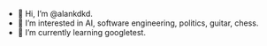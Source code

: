- 👋 Hi, I’m @alankdkd.
- 👀 I’m interested in AI, software engineering, politics, guitar, chess.
- 🌱 I’m currently learning googletest.

<!---
alankdkd/alankdkd is a ✨ special ✨ repository because its `README.md` (this file) appears on your GitHub profile.
You can click the Preview link to take a look at your changes.
--->
